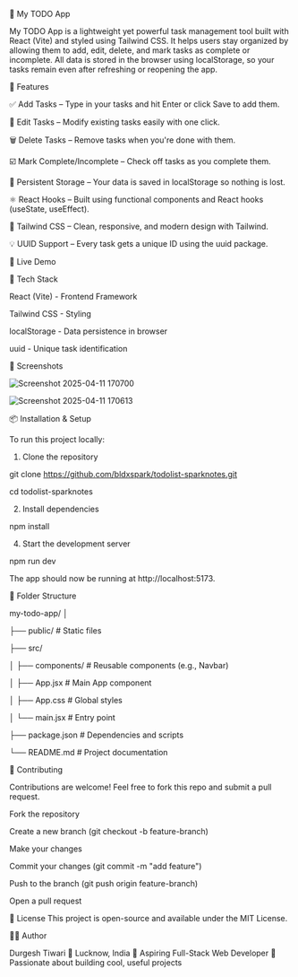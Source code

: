 📝 My TODO App

My TODO App is a lightweight yet powerful task management tool built with React (Vite) and styled using Tailwind CSS. It helps users stay organized by allowing them to add, edit, delete, and mark tasks as complete or incomplete. All data is stored in the browser using localStorage, so your tasks remain even after refreshing or reopening the app.

🌟 Features

✅ Add Tasks – Type in your tasks and hit Enter or click Save to add them.

📝 Edit Tasks – Modify existing tasks easily with one click.

🗑️ Delete Tasks – Remove tasks when you're done with them.

☑️ Mark Complete/Incomplete – Check off tasks as you complete them.

🔁 Persistent Storage – Your data is saved in localStorage so nothing is lost.

⚛️ React Hooks – Built using functional components and React hooks (useState, useEffect).

🎨 Tailwind CSS – Clean, responsive, and modern design with Tailwind.

💡 UUID Support – Every task gets a unique ID using the uuid package.

🚀 Live Demo



🧰 Tech Stack

React (Vite) - Frontend Framework

Tailwind CSS -	Styling

localStorage -	Data persistence in browser

uuid -	Unique task identification

📸 Screenshots

![Screenshot 2025-04-11 170700](https://github.com/user-attachments/assets/1b3f2a95-87d8-4016-baba-cc513a22852b)

![Screenshot 2025-04-11 170613](https://github.com/user-attachments/assets/f572ee8e-8cde-41f4-8b69-43a7567078e5)


📦 Installation & Setup

To run this project locally:

1. Clone the repository

git clone https://github.com/bldxspark/todolist-sparknotes.git

cd todolist-sparknotes

2. Install dependencies
   
npm install

4. Start the development server

npm run dev

The app should now be running at http://localhost:5173.

📁 Folder Structure

my-todo-app/
│

├── public/               # Static files

├── src/

│ ├── components/       # Reusable components (e.g., Navbar)

│   ├── App.jsx           # Main App component

│   ├── App.css           # Global styles

│   └── main.jsx          # Entry point

├── package.json          # Dependencies and scripts

└── README.md             # Project documentation

🤝 Contributing

Contributions are welcome! Feel free to fork this repo and submit a pull request.

Fork the repository

Create a new branch (git checkout -b feature-branch)

Make your changes

Commit your changes (git commit -m "add feature")

Push to the branch (git push origin feature-branch)

Open a pull request

📃 License
This project is open-source and available under the MIT License.

🙋‍♂️ Author

Durgesh Tiwari
📍 Lucknow, India
💼 Aspiring Full-Stack Web Developer
🧠 Passionate about building cool, useful projects
